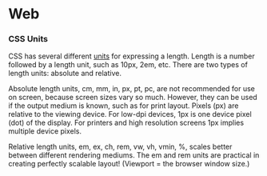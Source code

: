 # Web

### CSS Units

CSS has several different [units](https://www.w3schools.com/cssref/css_units.asp) for expressing a length. Length is a number followed by a length unit, such as 10px, 2em, etc. There are two types of length units: absolute and relative.

Absolute length units, cm, mm, in, px, pt, pc, are not recommended for use on screen, because screen sizes vary so much. However, they can be used if the output medium is known, such as for print layout. Pixels \(px\) are relative to the viewing device. For low-dpi devices, 1px is one device pixel \(dot\) of the display. For printers and high resolution screens 1px implies multiple device pixels.

Relative length units, em, ex, ch, rem, vw, vh, vmin, %, scales better between different rendering mediums. The em and rem units are practical in creating perfectly scalable layout! \(Viewport = the browser window size.\)



